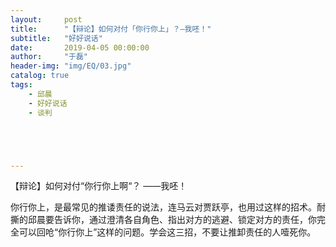 ```yaml
---
layout:     post
title:      "【辩论】如何对付「你行你上」？—我呸！"
subtitle:   "好好说话"
date:       2019-04-05 00:00:00
author:     "于磊"
header-img: "img/EQ/03.jpg"
catalog: true
tags:
    - 邱晨
    - 好好说话
    - 谈判





---
```


 【辩论】如何对付“你行你上啊“？
 ——我呸！
   

  

   你行你上，是最常见的推诿责任的说法，连马云对贾跃亭，也用过这样的招术。耐撕的邱晨要告诉你，通过澄清各自角色、指出对方的逃避、锁定对方的责任，你完全可以回呛“你行你上”这样的问题。学会这三招，不要让推卸责任的人噎死你。